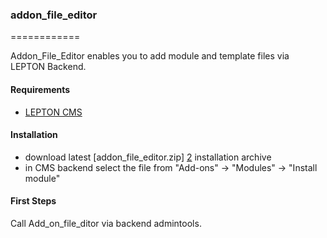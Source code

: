 ### addon_file_editor
============

Addon_File_Editor enables you to add module and template files via LEPTON Backend.

#### Requirements

* [LEPTON CMS][1]

#### Installation

* download latest [addon_file_editor.zip] [2] installation archive
* in CMS backend select the file from "Add-ons" -> "Modules" -> "Install module"

#### First Steps

Call Add_on_file_ditor via backend admintools.

[1]: http://lepton-cms.org "LEPTON CMS"
[2]: http://www.lepton-cms.com/lepador/modules/addon_file_editor.php
